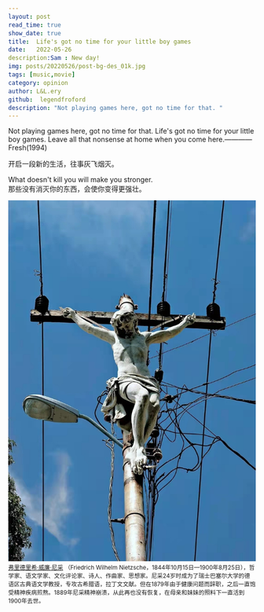 ```yaml
---
layout: post
read_time: true
show_date: true
title:  Life's got no time for your little boy games
date:   2022-05-26
description:Sam : New day!
img: posts/20220526/post-bg-des_01k.jpg 
tags: [music,movie]
category: opinion
author: L&L.ery
github:  legendfroford
description: "Not playing games here, got no time for that. "
---
```

Not playing games here, got no time for that. 
Life's got no time for your little boy games. Leave all that nonsense at home when you come here.————Fresh(1994)

开启一段新的生活，往事灰飞烟灭。

<tweet>
What doesn't kill you will make you stronger.</br>
那些没有消灭你的东西，会使你变得更强壮。
</tweet>

![The next Rembrandt](./assets/img/posts/20220526/post-bg-des_02.jpg )
<small>[弗里德里希·威廉·尼采](https://baike.baidu.com/item/%E5%BC%97%E9%87%8C%E5%BE%B7%E9%87%8C%E5%B8%8C%C2%B7%E5%A8%81%E5%BB%89%C2%B7%E5%B0%BC%E9%87%87/2630781) （Friedrich Wilhelm Nietzsche，1844年10月15日—1900年8月25日），哲学家、语文学家、文化评论家、诗人、作曲家、思想家。尼采24岁时成为了瑞士巴塞尔大学的德语区古典语文学教授，专攻古希腊语，拉丁文文献。但在1879年由于健康问题而辞职，之后一直饱受精神疾病煎熬。1889年尼采精神崩溃，从此再也没有恢复，在母亲和妹妹的照料下一直活到1900年去世。</small>